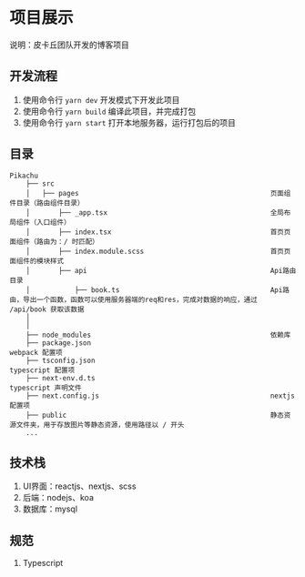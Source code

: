 # 项目展示

说明：皮卡丘团队开发的博客项目

## 开发流程

1. 使用命令行 `yarn dev` 开发模式下开发此项目
2. 使用命令行 `yarn build` 编译此项目，并完成打包
3. 使用命令行 `yarn start` 打开本地服务器，运行打包后的项目

## 目录

```
Pikachu
    ├── src  
    │   ├── pages                                               页面组件目录（路由组件目录）   
    │       ├── _app.tsx                                        全局布局组件（入口组件）
    │       ├── index.tsx                                       首页页面组件（路由为：/ 时匹配）
    │       ├── index.module.scss                               首页页面组件的模块样式         
    │       ├── api                                             Api路由目录
    │           ├── book.ts                                     Api路由，导出一个函数，函数可以使用服务器端的req和res，完成对数据的响应，通过 /api/book 获取该数据
    │
    │
    ├── node_modules                                            依赖库
    ├── package.json                                            webpack 配置项
    ├── tsconfig.json                                           typescript 配置项
    ├── next-env.d.ts                                           typescript 声明文件
    ├── next.config.js                                          nextjs配置项
    ├── public                                                  静态资源文件夹，用于存放图片等静态资源，使用路径以 / 开头
    ...

```

## 技术栈

1. UI界面：reactjs、nextjs、scss
2. 后端：nodejs、koa
3. 数据库：mysql

## 规范

1. Typescript

